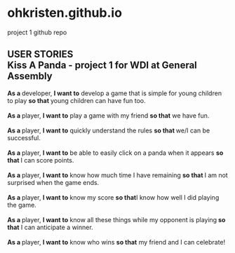 # ohkristen.github.io
project 1 github repo

<h2>USER STORIES<br> Kiss A Panda - project 1 for WDI at General Assembly</h2>

<strong>As a </strong>developer, <strong>I want to</strong> develop a game that is simple for young children to play <strong> so that </strong> young children can have fun too.<br><br>
<strong>As a </strong>player, <strong>I want to</strong> play a game with my friend <strong>so that</strong> we have fun.<br><br>
<strong>As a </strong>player, <strong>I want to</strong> quickly understand the rules <strong>so that </strong>we/I can be successful.<br><br>
<strong>As a </strong>player, <strong>I want to</strong> be able to easily click on a panda when it appears <strong>so that </strong>I can score points.<br><br>
<strong>As a </strong>player, <strong>I want to</strong> know how much time I have remaining <strong>so that </strong>I am not surprised when the game ends.<br><br>
<strong>As a </strong>player, <strong>I want to</strong> know my score <strong>so that</strong>I know how well I did playing the game.<br><br>
<strong>As a </strong>player, <strong>I want to</strong> know all these things while my opponent is playing<strong> so that</strong> I can anticipate a winner.<br><br>
<strong>As a </strong>player, <strong>I want to</strong> know who wins <strong>so that</strong> my friend and I can celebrate!
